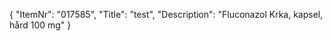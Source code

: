 {
  "ItemNr": "017585",
  "Title": "test",
  "Description": "Fluconazol Krka, kapsel, hård 100 mg"
}